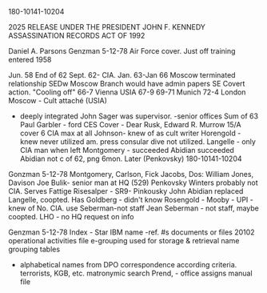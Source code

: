 180-10141-10204

2025 RELEASE UNDER THE PRESIDENT JOHN F. KENNEDY ASSASSINATION RECORDS ACT OF 1992

Daniel A. Parsons
Genzman 5-12-78
Air Force cover.
Just off training
entered 1958

Jun. 58
End of 62
Sept. 62- CIA.
Jan. 63-Jan 66 Moscow
terminated
relationship
SEDw
Moscow
Branch
would have
admin papers
SE Covert action.
"Cooling off"
66-7
Vienna
USIA
67-9
69-71
Munich
72-4
London
Moscow - Cult attaché (USIA)
- deeply integrated
John Sager was supervisor.
-senior offices
Sum of 63 Paul Garbler - ford CES
Cover - Dear Rusk, Edward R. Murrow
15/A cover
6 CIA max at all
Johnson- knew of as cult writer
Horengold - knew
never utilized am. press
consular dive not utilized.
Langelle - only CIA man when left
Montgomery - succeeded Abidian
succeeded Abidian
not c of 62, png 6mon. Later (Penkovsky)
180-10141-10204

Gonzman
5-12-78
Montgomery,
Carlson, Fick Jacobs, Dos:
William Jones, Davison
Joe Bulik- senior man at
HQ (529)
Penkovsky
Winters probably not CIA. Serves
Fattige Risesalper - SR9- Pinkousky
John Abidian replaced Langelle,
coopted.
Has
Goldberg - didn't know
Rosengold -
Mooby - UPI - knew of
No. CIA. use
Seberman-not staff
Jean Seberman - not staff, maybe coopted.
LHO - no
HQ request on info

Genzman
5-12-78
Index - Star
IBM
name
-ref. #s documents or files
20102
operational
activities file
e-grouping used for storage &
retrieval
name grouping tables
- alphabetical
names from DPO correspondence according
criteria. terrorists, KGB, etc.
matronymic search
Prend, - office assigns
manual file
